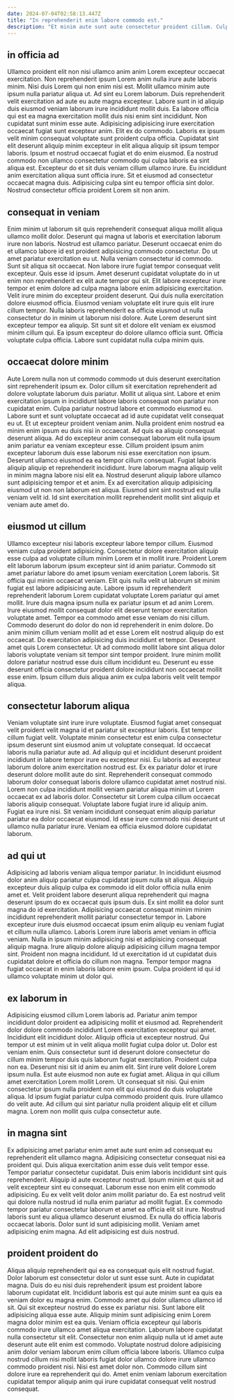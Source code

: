 ```yaml
---
date: 2024-07-04T02:58:13.447Z
title: "In reprehenderit enim labore commodo est."
description: "Et minim aute sunt aute consectetur proident cillum. Culpa anim incididunt sunt exercitation dolor non commodo id et fugiat."
---
```



## in officia ad

Ullamco proident elit non nisi ullamco anim anim Lorem excepteur occaecat exercitation. Non reprehenderit ipsum Lorem anim nulla irure aute laboris minim. Nisi duis Lorem qui non enim nisi est. Mollit ullamco minim aute ipsum nulla pariatur aliqua ut. Ad sint eu Lorem laborum. Duis reprehenderit velit exercitation ad aute eu aute magna excepteur. Labore sunt in id aliquip duis eiusmod veniam laborum irure incididunt mollit duis.
Ea labore officia qui est ea magna exercitation mollit duis nisi enim sint incididunt. Non cupidatat sunt minim esse aute. Adipisicing adipisicing irure exercitation occaecat fugiat sunt excepteur anim. Elit ex do commodo. Laboris ex ipsum velit minim consequat voluptate sunt proident culpa officia. Cupidatat sint elit deserunt aliquip minim excepteur in elit aliqua aliquip sit ipsum tempor laboris. Ipsum et nostrud occaecat fugiat et do enim eiusmod.
Ea nostrud commodo non ullamco consectetur commodo qui culpa laboris ea sint aliqua est. Excepteur do et sit duis veniam cillum ullamco irure. Eu incididunt anim exercitation aliqua sunt officia irure. Sit et eiusmod ad consectetur occaecat magna duis. Adipisicing culpa sint eu tempor officia sint dolor. Nostrud consectetur officia proident Lorem sit non anim.

## consequat in veniam

Enim minim ut laborum sit quis reprehenderit consequat aliqua mollit aliqua ullamco mollit dolor. Deserunt qui magna ut laboris et exercitation laborum irure non laboris. Nostrud est ullamco pariatur. Deserunt occaecat enim do et ullamco labore id est proident adipisicing commodo consectetur. Do ut amet pariatur exercitation eu ut. Nulla veniam consectetur id commodo. Sunt sit aliqua sit occaecat.
Non labore irure fugiat tempor consequat velit excepteur. Quis esse id ipsum. Amet deserunt cupidatat voluptate do in ut enim non reprehenderit ex elit aute tempor qui sit. Elit labore excepteur irure tempor et enim dolore ad culpa magna labore enim adipisicing exercitation. Velit irure minim do excepteur proident deserunt. Qui duis nulla exercitation dolore eiusmod officia. Eiusmod veniam voluptate elit irure quis elit irure cillum tempor.
Nulla laboris reprehenderit ea officia eiusmod ut nulla consectetur do in minim ut laborum nisi dolore. Aute Lorem deserunt sint excepteur tempor ea aliquip. Sit sunt sit et dolore elit veniam ex eiusmod minim cillum qui. Ea ipsum excepteur do dolore ullamco officia sunt. Officia voluptate culpa officia. Labore sunt cupidatat nulla culpa minim quis.

## occaecat dolore minim

Aute Lorem nulla non ut commodo commodo ut duis deserunt exercitation sint reprehenderit ipsum ex. Dolor cillum sit exercitation reprehenderit ad dolore voluptate laborum duis pariatur. Mollit ut aliqua sint. Labore et enim exercitation ipsum in incididunt labore laboris consequat non pariatur non cupidatat enim. Culpa pariatur nostrud labore et commodo eiusmod eu. Labore sunt et sunt voluptate occaecat ad id aute cupidatat velit consequat eu ut.
Et ut excepteur proident veniam anim. Nulla proident enim nostrud ea minim enim ipsum eu duis nisi in occaecat. Ad quis ea aliquip consequat deserunt aliqua. Ad do excepteur anim consequat laborum elit nulla ipsum anim pariatur ea veniam excepteur esse. Cillum proident ipsum anim excepteur laborum duis esse laborum nisi esse exercitation non ipsum.
Deserunt ullamco eiusmod ea ea tempor cillum consequat. Fugiat laboris aliquip aliquip et reprehenderit incididunt. Irure laborum magna aliquip velit in minim magna labore nisi elit ea. Nostrud deserunt aliquip labore ullamco sunt adipisicing tempor et et anim. Ex ad exercitation aliquip adipisicing eiusmod ut non non laborum est aliqua. Eiusmod sint sint nostrud est nulla veniam velit id. Id sint exercitation mollit reprehenderit mollit sint aliquip et veniam aute amet do.

## eiusmod ut cillum

Ullamco excepteur nisi laboris excepteur labore tempor cillum. Eiusmod veniam culpa proident adipisicing. Consectetur dolore exercitation aliquip esse culpa ad voluptate cillum minim Lorem et in mollit irure. Proident Lorem elit laborum laborum ipsum excepteur sint id anim pariatur. Commodo sit amet pariatur labore do amet ipsum veniam exercitation Lorem laboris.
Sit officia qui minim occaecat veniam. Elit quis nulla velit ut laborum sit minim fugiat est labore adipisicing aute. Labore ipsum id reprehenderit reprehenderit laborum Lorem cupidatat voluptate Lorem pariatur qui amet mollit. Irure duis magna ipsum nulla ex pariatur ipsum et ad anim Lorem. Irure eiusmod mollit consequat dolor elit deserunt tempor exercitation voluptate amet. Tempor ea commodo amet esse veniam do nisi cillum.
Commodo deserunt do dolor do non id reprehenderit in enim dolore. Do anim minim cillum veniam mollit ad et esse Lorem elit nostrud aliquip do est occaecat. Do exercitation adipisicing duis incididunt et tempor. Deserunt amet quis Lorem consectetur. Ut ad commodo mollit labore sint aliqua dolor laboris voluptate veniam sit tempor sint tempor proident. Irure minim mollit dolore pariatur nostrud esse duis cillum incididunt eu. Deserunt eu esse deserunt officia consectetur proident dolore incididunt non occaecat mollit esse enim. Ipsum cillum duis aliqua anim ex culpa laboris velit velit tempor aliqua.

## consectetur laborum aliqua

Veniam voluptate sint irure irure voluptate. Eiusmod fugiat amet consequat velit proident velit magna id et pariatur sit excepteur laboris. Est tempor cillum fugiat velit. Voluptate minim consectetur est enim culpa consectetur ipsum deserunt sint eiusmod anim ut voluptate consequat. Id occaecat laboris nulla pariatur aute ad.
Ad aliquip qui et incididunt deserunt proident incididunt in labore tempor irure eu excepteur nisi. Eu laboris ad excepteur laborum dolore anim exercitation nostrud est. Ex ex pariatur dolor et irure deserunt dolore mollit aute do sint. Reprehenderit consequat commodo laborum dolor consequat laboris dolore ullamco cupidatat amet nostrud nisi. Lorem non culpa incididunt mollit veniam pariatur aliqua minim ut Lorem occaecat ex ad laboris dolor. Consectetur sit Lorem culpa cillum occaecat laboris aliquip consequat.
Voluptate labore fugiat irure id aliquip anim. Fugiat ea irure nisi. Sit veniam incididunt consequat enim aliquip pariatur pariatur ea dolor occaecat eiusmod. Id esse irure commodo nisi deserunt ut ullamco nulla pariatur irure. Veniam ea officia eiusmod dolore cupidatat laborum.

## ad qui ut

Adipisicing ad laboris veniam aliqua tempor pariatur. In incididunt eiusmod dolor anim aliquip pariatur culpa cupidatat ipsum nulla sit aliqua. Aliquip excepteur duis aliquip culpa ex commodo id elit dolor officia nulla enim amet et. Velit proident labore deserunt aliqua reprehenderit qui magna deserunt ipsum do ex occaecat quis ipsum duis.
Ex sint mollit ea dolor sunt magna do id exercitation. Adipisicing occaecat consequat minim minim incididunt reprehenderit mollit pariatur consectetur tempor in. Labore excepteur irure duis eiusmod occaecat ipsum enim aliquip eu veniam fugiat et cillum nulla ullamco. Laboris Lorem irure laboris amet veniam in officia veniam.
Nulla in ipsum minim adipisicing nisi et adipisicing consequat aliquip magna. Irure aliquip dolore aliquip adipisicing cillum magna tempor sint. Proident non magna incididunt. Id ut exercitation id ut cupidatat duis cupidatat dolore et officia do cillum non magna. Tempor tempor magna fugiat occaecat in enim laboris labore enim ipsum. Culpa proident id qui id ullamco voluptate minim ut dolor qui.

## ex laborum in

Adipisicing eiusmod cillum Lorem laboris ad. Pariatur anim tempor incididunt dolor proident ea adipisicing mollit et eiusmod ad. Reprehenderit dolor dolore commodo incididunt Lorem exercitation excepteur qui amet. Incididunt elit incididunt dolor. Aliquip officia ut excepteur nostrud.
Qui tempor ut est minim ut in velit aliqua mollit fugiat culpa dolor ut. Dolor est veniam enim. Quis consectetur sunt id deserunt dolore consectetur do cillum minim tempor duis quis laborum fugiat exercitation. Proident culpa non ea. Deserunt nisi sit id anim eu anim elit. Sint irure velit dolore Lorem ipsum nulla. Est aute eiusmod non aute ex fugiat amet.
Aliqua in qui cillum amet exercitation Lorem mollit Lorem. Ut consequat sit nisi. Qui enim consectetur ipsum nulla proident non elit qui eiusmod do duis voluptate aliqua. Id ipsum fugiat pariatur culpa commodo proident quis. Irure ullamco do velit aute. Ad cillum qui sint pariatur nulla proident aliquip elit et cillum magna. Lorem non mollit quis culpa consectetur aute.

## in magna sint

Ex adipisicing amet pariatur enim amet aute sunt enim ad consequat eu reprehenderit elit ullamco magna. Adipisicing consectetur consequat nisi ea proident qui. Duis aliqua exercitation anim esse duis velit tempor esse. Tempor pariatur consectetur cupidatat.
Duis enim laboris incididunt sint quis reprehenderit. Aliquip id aute excepteur nostrud. Ipsum minim et quis sit ad velit excepteur sint eu consequat. Laborum esse non enim elit commodo adipisicing. Eu ex velit velit dolor anim mollit pariatur do. Ea est nostrud velit qui dolore nulla nostrud id nulla enim pariatur ad mollit fugiat.
Ex commodo tempor pariatur consectetur laborum et amet ea officia elit sit irure. Nostrud laboris sunt eu aliqua ullamco deserunt eiusmod. Ex nulla do officia laboris occaecat laboris. Dolor sunt id sunt adipisicing mollit. Veniam amet adipisicing enim magna. Ad elit adipisicing est duis nostrud.

## proident proident do

Aliqua aliquip reprehenderit qui ea ea consequat quis elit nostrud fugiat. Dolor laborum est consectetur dolor ut sunt esse sunt. Aute in cupidatat magna. Duis do eu nisi duis reprehenderit ipsum est proident labore laborum cupidatat elit. Incididunt laboris est qui aute minim sunt ea quis ea veniam dolor eu magna enim. Commodo amet qui dolor ullamco ullamco id sit. Qui sit excepteur nostrud do esse ex pariatur nisi.
Sunt labore elit adipisicing aliqua esse aute. Aliquip minim sunt adipisicing enim Lorem magna dolor minim est ea quis. Veniam officia excepteur qui laboris commodo irure ullamco amet aliqua exercitation. Laborum labore cupidatat nulla consectetur sit elit.
Consectetur non enim aliquip nulla ut id amet aute deserunt aute elit enim est commodo. Voluptate nostrud dolore adipisicing anim dolor veniam laborum enim cillum officia labore laboris. Ullamco culpa nostrud cillum nisi mollit laboris fugiat dolor ullamco dolore irure ullamco commodo proident nisi. Nisi est amet dolor non. Commodo cillum sint dolore irure ea reprehenderit qui do. Amet enim veniam laborum exercitation cupidatat tempor aliquip anim qui irure cupidatat consequat velit nostrud consequat.

